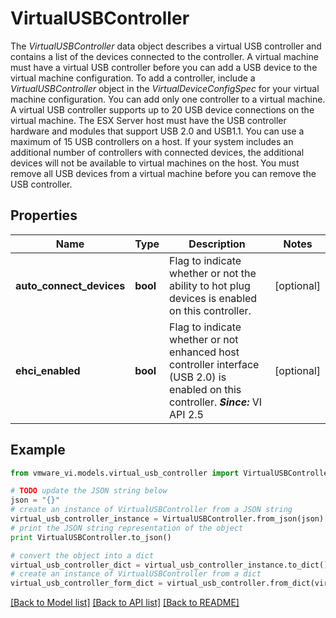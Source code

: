 # VirtualUSBController

The *VirtualUSBController* data object describes a virtual USB controller and contains a list of the devices connected to the controller.  A virtual machine must have a virtual USB controller before you can add a USB device to the virtual machine configuration. To add a controller, include a *VirtualUSBController* object in the *VirtualDeviceConfigSpec* for your virtual machine configuration. You can add only one controller to a virtual machine. A virtual USB controller supports up to 20 USB device connections on the virtual machine.  The ESX Server host must have the USB controller hardware and modules that support USB 2.0 and USB1.1. You can use a maximum of 15 USB controllers on a host. If your system includes an additional number of controllers with connected devices, the additional devices will not be available to virtual machines on the host.  You must remove all USB devices from a virtual machine before you can remove the USB controller. 

## Properties
Name | Type | Description | Notes
------------ | ------------- | ------------- | -------------
**auto_connect_devices** | **bool** | Flag to indicate whether or not the ability to hot plug devices is enabled on this controller.  | [optional] 
**ehci_enabled** | **bool** | Flag to indicate whether or not enhanced host controller interface (USB 2.0) is enabled on this controller.  ***Since:*** VI API 2.5  | [optional] 

## Example

```python
from vmware_vi.models.virtual_usb_controller import VirtualUSBController

# TODO update the JSON string below
json = "{}"
# create an instance of VirtualUSBController from a JSON string
virtual_usb_controller_instance = VirtualUSBController.from_json(json)
# print the JSON string representation of the object
print VirtualUSBController.to_json()

# convert the object into a dict
virtual_usb_controller_dict = virtual_usb_controller_instance.to_dict()
# create an instance of VirtualUSBController from a dict
virtual_usb_controller_form_dict = virtual_usb_controller.from_dict(virtual_usb_controller_dict)
```
[[Back to Model list]](../README.md#documentation-for-models) [[Back to API list]](../README.md#documentation-for-api-endpoints) [[Back to README]](../README.md)


